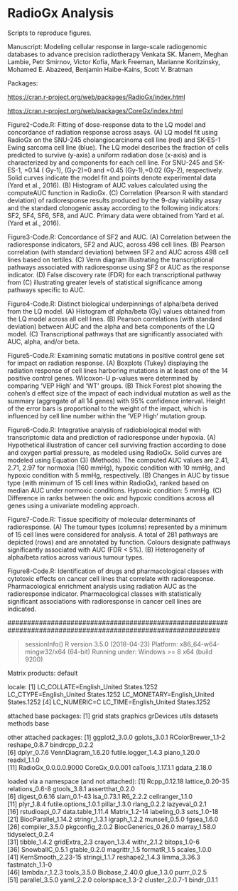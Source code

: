 # RadioGx Analysis

Scripts to reproduce figures. 

Manuscript: Modeling cellular response in large-scale radiogenomic databases to advance precision radiotherapy
Venkata SK. Manem, Meghan Lambie, Petr Smirnov, Victor Kofia, Mark Freeman, Marianne Koritzinsky, Mohamed E. Abazeed, Benjamin Haibe-Kains, Scott V. Bratman

Packages:

https://cran.r-project.org/web/packages/RadioGx/index.html

https://cran.r-project.org/web/packages/CoreGx/index.html

Figure2-Code.R: Fitting of dose-response data to the LQ model and concordance of radiation response across asays. (A) LQ model fit using RadioGx on the SNU-245 cholangiocarcinoma cell line (red) and SK-ES-1 Ewing sarcoma cell line (blue). The LQ model describes the fraction of cells predicted to survive (y-axis) a uniform radiation dose (x-axis) and is characterized by  and  components for each cell line. For SNU-245 and SK-ES-1, =0.14 ( Gy-1), (Gy-2)=0 and =0.45 (Gy-1),=0.02 (Gy-2), respectively. Solid curves indicate the model fit and points denote experimental data (Yard et al., 2016). (B) Histogram of AUC values calculated using the computeAUC function in RadioGx. (C) Correlation (Pearson R with standard deviation) of radioresponse results produced by the 9-day viability assay and the standard clonogenic assay according to the following indicators: SF2, SF4, SF6, SF8, and AUC. Primary data were obtained from Yard et al.(Yard et al., 2016). 

Figure3-Code.R: Concordance of SF2 and AUC. (A) Correlation between the radioresponse indicators, SF2 and AUC, across 498 cell lines. (B) Pearson correlation (with standard deviation) between SF2 and AUC across 498 cell lines based on tertiles. (C) Venn diagram illustrating the transcriptional pathways associated with radioresponse using SF2 or AUC as the response indicator. (D) False discovery rate (FDR) for each transcriptional pathway from (C) illustrating greater levels of statistical significance among pathways specific to AUC. 

Figure4-Code.R: Distinct biological underpinnings of alpha/beta derived from the LQ model. (A) Histogram of alpha/beta (Gy) values obtained from the LQ model across all cell lines. (B) Pearson correlations (with standard deviation) between AUC and the alpha and beta components of the LQ model. (C) Transcriptional pathways that are significantly associated with AUC, alpha, and/or beta.

Figure5-Code.R: Examining somatic mutations in positive control gene set for impact on radiation response. (A) Boxplots (Tukey) displaying the radiation response of cell lines harboring mutations in at least one of the 14 positive control genes. Wilcoxon-U p-values were determined by comparing ‘VEP High’ and ‘WT’ groups. (B) Thick Forest plot showing the cohen’s d effect size of the impact of each individual mutation as well as the summary (aggregate of all 14 genes) with 95% confidence interval. Height of the error bars is proportional to the weight of the impact, which is influenced by cell line number within the ‘VEP High’ mutation group.

Figure6-Code.R: Integrative analysis of radiobiological model with transcriptomic data and prediction of radioresponse under hypoxia. (A) Hypothetical illustration of cancer cell surviving fraction according to dose and oxygen partial pressure, as modeled using RadioGx. Solid curves are modeled using Equation (3) (Methods). The computed AUC values are 2.41, 2.71, 2.97 for normoxia (160 mmHg), hypoxic condition with 10 mmHg, and hypoxic condition with 5 mmHg, respectively. (B) Changes in AUC by tissue type (with minimum of 15 cell lines within RadioGx), ranked based on median AUC under normoxic conditions. Hypoxic condition: 5 mmHg. (C) Difference in ranks between the oxic and hypoxic conditions across all genes using a univariate modeling approach. 

Figure7-Code.R: Tissue specificity of molecular determinants of radioresponse. (A) The tumour types (columns) represented by a minimum of 15 cell lines were considered for analysis. A total of 281 pathways are depicted (rows) and are annotated by function. Colours designate pathways significantly associated with AUC (FDR < 5%). (B) Heterogeneity of alpha/beta ratios across various tumour types.

Figure8-Code.R: Identification of drugs and pharmacological classes with cytotoxic effects on cancer cell lines that correlate with radioresponse. Pharmacological enrichment analysis using radiation AUC as the radioresponse indicator. Pharmacological classes with statistically significant associations with radioresponse in cancer cell lines are indicated.

##############################################################################################################

> sessionInfo()
R version 3.5.0 (2018-04-23)
Platform: x86_64-w64-mingw32/x64 (64-bit)
Running under: Windows >= 8 x64 (build 9200)

Matrix products: default

locale:
[1] LC_COLLATE=English_United States.1252  LC_CTYPE=English_United States.1252    LC_MONETARY=English_United States.1252
[4] LC_NUMERIC=C                           LC_TIME=English_United States.1252    

attached base packages:
[1] grid      stats     graphics  grDevices utils     datasets  methods   base     

other attached packages:
 [1] ggplot2_3.0.0        gplots_3.0.1         RColorBrewer_1.1-2   reshape_0.8.7        bindrcpp_0.2.2      
 [6] dplyr_0.7.6          VennDiagram_1.6.20   futile.logger_1.4.3  piano_1.20.0         readxl_1.1.0        
[11] RadioGx_0.0.0.0.9000 CoreGx_0.0.001       caTools_1.17.1.1     gdata_2.18.0        

loaded via a namespace (and not attached):
 [1] Rcpp_0.12.18         lattice_0.20-35      relations_0.6-8      gtools_3.8.1         assertthat_0.2.0    
 [6] digest_0.6.16        slam_0.1-43          lsa_0.73.1           R6_2.2.2             cellranger_1.1.0    
[11] plyr_1.8.4           futile.options_1.0.1 pillar_1.3.0         rlang_0.2.2          lazyeval_0.2.1      
[16] rstudioapi_0.7       data.table_1.11.4    Matrix_1.2-14        labeling_0.3         sets_1.0-18         
[21] BiocParallel_1.14.2  stringr_1.3.1        igraph_1.2.2         munsell_0.5.0        fgsea_1.6.0         
[26] compiler_3.5.0       pkgconfig_2.0.2      BiocGenerics_0.26.0  marray_1.58.0        tidyselect_0.2.4    
[31] tibble_1.4.2         gridExtra_2.3        crayon_1.3.4         withr_2.1.2          bitops_1.0-6        
[36] SnowballC_0.5.1      gtable_0.2.0         magrittr_1.5         formatR_1.5          scales_1.0.0        
[41] KernSmooth_2.23-15   stringi_1.1.7        reshape2_1.4.3       limma_3.36.3         fastmatch_1.1-0     
[46] lambda.r_1.2.3       tools_3.5.0          Biobase_2.40.0       glue_1.3.0           purrr_0.2.5         
[51] parallel_3.5.0       yaml_2.2.0           colorspace_1.3-2     cluster_2.0.7-1      bindr_0.1.1   
